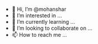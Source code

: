 - 👋 Hi, I’m @mohanshar
- 👀 I’m interested in ...
- 🌱 I’m currently learning ...
- 💞️ I’m looking to collaborate on ...
- 📫 How to reach me ...

<!---
mohanshar/mohanshar is a ✨ special ✨ repository because its `README.md` (this file) appears on your GitHub profile.
You can click the Preview link to take a look at your changes.
--->
